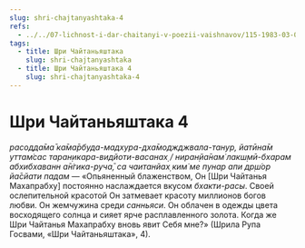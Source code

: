 ```yaml
---
slug: shri-chajtanyashtaka-4
refs:
  - ../../07-lichnost-i-dar-chaitanyi-v-poezii-vaishnavov/115-1983-03-08-a2-krasota-shri-chajtani-kommentarii-na-shloki-rupy-gosvami.md
tags:
  - title: Шри Чайтаньяштака
    slug: shri-chajtanyashtaka
  - title: Шри Чайтаньяштака 4
    slug: shri-chajtanyashtaka-4
---
```


# Шри Чайтаньяштака 4

*расодда̄ма̄ ка̄ма̄рбуда-мадхура-дха̄моджджвала-танур, йатӣна̄м уттам̇сас таран̣икара-видйоти-васанах̣ / ниран̣йа̄нам̇ лакш̣мӣ-бхарам абхибхаванн а̄н̇гика-руча̄, са чаитанйах̣ ким̇ ме пунар апи др̣ш́ор йа̄сйати падам* — «Опьяненный блаженством, Он [Шри Чайтанья Махапрабху] постоянно наслаждается вкусом *бхакти-расы*. Своей ослепительной красотой Он затмевает красоту миллионов богов любви. Он жемчужина среди *санньяси*. Он облачен в одежды цвета восходящего солнца и сияет ярче расплавленного золота. Когда же Шри Чайтанья Махапрабху вновь явит Себя мне?» (Шрила Рупа Госвами, «Шри Чайтаньяштака», 4).
